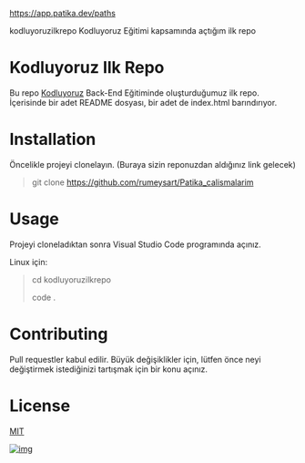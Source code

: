 https://app.patika.dev/paths

kodluyoruzilkrepo
Kodluyoruz Eğitimi kapsamında açtığım ilk repo
# Kodluyoruz Ilk Repo

Bu repo [Kodluyoruz](https://www.kodluyoruz.org/) Back-End Eğitiminde oluşturduğumuz ilk repo. İçerisinde bir adet README dosyası, bir adet de index.html barındırıyor.

# Installation

Öncelikle projeyi clonelayın. (Buraya sizin reponuzdan aldığınız link gelecek)

> git clone https://github.com/rumeysart/Patika_calismalarim

# Usage

Projeyi cloneladıktan sonra Visual Studio Code programında açınız.

Linux için:

> cd kodluyoruzilkrepo
>
> code .

# Contributing

Pull requestler kabul edilir. Büyük değişiklikler için, lütfen önce neyi değiştirmek istediğinizi tartışmak için bir konu açınız.

# License

[MIT](https://choosealicense.com/licenses/mit/)

[![img](https://camo.githubusercontent.com/b446dd7000a7de27fdda527b9d8d3da02bc084908268e7613dffc4c022913d1f/68747470733a2f2f6d656469612d657870312e6c6963646e2e636f6d2f646d732f696d6167652f4334443142415145476f57795a3577756e32672f636f6d70616e792d6261636b67726f756e645f31303030302f302f313635323136393630323339393f653d3136363537393230303026763d6265746126743d424c7a636b51544778702d5475795a6a3130537a35375f794b597938314e6275794639664f7871565a3263)](https://camo.githubusercontent.com/b446dd7000a7de27fdda527b9d8d3da02bc084908268e7613dffc4c022913d1f/68747470733a2f2f6d656469612d657870312e6c6963646e2e636f6d2f646d732f696d6167652f4334443142415145476f57795a3577756e32672f636f6d70616e792d6261636b67726f756e645f31303030302f302f313635323136393630323339393f653d3136363537393230303026763d6265746126743d424c7a636b51544778702d5475795a6a3130537a35375f794b597938314e6275794639664f7871565a3263)
